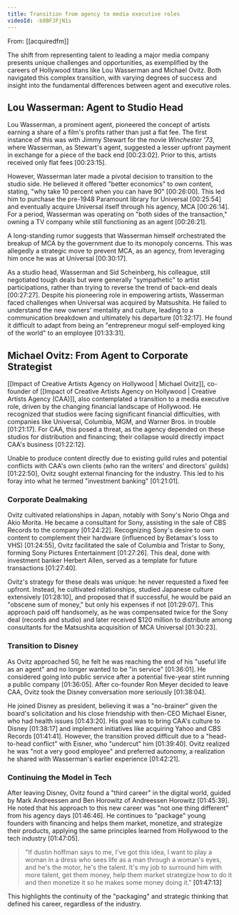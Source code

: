 ```yaml
---
title: Transition from agency to media executive roles
videoId: -b8BFJFjN1s
---
```


From: [[acquiredfm]] <br/> 

The shift from representing talent to leading a major media company presents unique challenges and opportunities, as exemplified by the careers of Hollywood titans like Lou Wasserman and Michael Ovitz. Both navigated this complex transition, with varying degrees of success and insight into the fundamental differences between agent and executive roles.

## Lou Wasserman: Agent to Studio Head

Lou Wasserman, a prominent agent, pioneered the concept of artists earning a share of a film's profits rather than just a flat fee. The first instance of this was with Jimmy Stewart for the movie *Winchester '73*, where Wasserman, as Stewart's agent, suggested a lesser upfront payment in exchange for a piece of the back end <a class="yt-timestamp" data-t="00:23:02">[00:23:02]</a>. Prior to this, artists received only flat fees <a class="yt-timestamp" data-t="00:23:15">[00:23:15]</a>.

However, Wasserman later made a pivotal decision to transition to the studio side. He believed it offered "better economics" to own content, stating, "why take 10 percent when you can have 90" <a class="yt-timestamp" data-t="00:26:00">[00:26:00]</a>. This led him to purchase the pre-1948 Paramount library for Universal <a class="yt-timestamp" data-t="00:25:54">[00:25:54]</a> and eventually acquire Universal itself through his agency, MCA <a class="yt-timestamp" data-t="00:26:14">[00:26:14]</a>. For a period, Wasserman was operating on "both sides of the transaction," owning a TV company while still functioning as an agent <a class="yt-timestamp" data-t="00:26:21">[00:26:21]</a>.

A long-standing rumor suggests that Wasserman himself orchestrated the breakup of MCA by the government due to its monopoly concerns. This was allegedly a strategic move to prevent MCA, as an agency, from leveraging him once he was at Universal <a class="yt-timestamp" data-t="00:30:17">[00:30:17]</a>.

As a studio head, Wasserman and Sid Scheinberg, his colleague, still negotiated tough deals but were generally "sympathetic" to artist participations, rather than trying to reverse the trend of back-end deals <a class="yt-timestamp" data-t="00:27:27">[00:27:27]</a>. Despite his pioneering role in empowering artists, Wasserman faced challenges when Universal was acquired by Matsushita. He failed to understand the new owners' mentality and culture, leading to a communication breakdown and ultimately his departure <a class="yt-timestamp" data-t="01:32:17">[01:32:17]</a>. He found it difficult to adapt from being an "entrepreneur mogul self-employed king of the world" to an employee <a class="yt-timestamp" data-t="01:33:31">[01:33:31]</a>.

## Michael Ovitz: From Agent to Corporate Strategist

[[Impact of Creative Artists Agency on Hollywood | Michael Ovitz]], co-founder of [[Impact of Creative Artists Agency on Hollywood | Creative Artists Agency (CAA)]], also contemplated a transition to a media executive role, driven by the changing financial landscape of Hollywood. He recognized that studios were facing significant financial difficulties, with companies like Universal, Columbia, MGM, and Warner Bros. in trouble <a class="yt-timestamp" data-t="01:21:17">[01:21:17]</a>. For CAA, this posed a threat, as the agency depended on these studios for distribution and financing; their collapse would directly impact CAA's business <a class="yt-timestamp" data-t="01:22:12">[01:22:12]</a>.

Unable to produce content directly due to existing guild rules and potential conflicts with CAA's own clients (who ran the writers' and directors' guilds) <a class="yt-timestamp" data-t="01:22:50">[01:22:50]</a>, Ovitz sought external financing for the industry. This led to his foray into what he termed "investment banking" <a class="yt-timestamp" data-t="01:21:01">[01:21:01]</a>.

### Corporate Dealmaking

Ovitz cultivated relationships in Japan, notably with Sony's Norio Ohga and Akio Morita. He became a consultant for Sony, assisting in the sale of CBS Records to the company <a class="yt-timestamp" data-t="01:24:22">[01:24:22]</a>. Recognizing Sony's desire to own content to complement their hardware (influenced by Betamax's loss to VHS) <a class="yt-timestamp" data-t="01:24:55">[01:24:55]</a>, Ovitz facilitated the sale of Columbia and Tristar to Sony, forming Sony Pictures Entertainment <a class="yt-timestamp" data-t="01:27:26">[01:27:26]</a>. This deal, done with investment banker Herbert Allen, served as a template for future transactions <a class="yt-timestamp" data-t="01:27:40">[01:27:40]</a>.

Ovitz's strategy for these deals was unique: he never requested a fixed fee upfront. Instead, he cultivated relationships, studied Japanese culture extensively <a class="yt-timestamp" data-t="01:28:10">[01:28:10]</a>, and proposed that if successful, he would be paid an "obscene sum of money," but only his expenses if not <a class="yt-timestamp" data-t="01:29:07">[01:29:07]</a>. This approach paid off handsomely, as he was compensated twice for the Sony deal (records and studio) and later received $120 million to distribute among consultants for the Matsushita acquisition of MCA Universal <a class="yt-timestamp" data-t="01:30:23">[01:30:23]</a>.

### Transition to Disney

As Ovitz approached 50, he felt he was reaching the end of his "useful life as an agent" and no longer wanted to be "in service" <a class="yt-timestamp" data-t="01:36:01">[01:36:01]</a>. He considered going into public service after a potential five-year stint running a public company <a class="yt-timestamp" data-t="01:36:05">[01:36:05]</a>. After co-founder Ron Meyer decided to leave CAA, Ovitz took the Disney conversation more seriously <a class="yt-timestamp" data-t="01:38:04">[01:38:04]</a>.

He joined Disney as president, believing it was a "no-brainer" given the board's solicitation and his close friendship with then-CEO Michael Eisner, who had health issues <a class="yt-timestamp" data-t="01:43:20">[01:43:20]</a>. His goal was to bring CAA's culture to Disney <a class="yt-timestamp" data-t="01:38:17">[01:38:17]</a> and implement initiatives like acquiring Yahoo and CBS Records <a class="yt-timestamp" data-t="01:41:41">[01:41:41]</a>. However, the transition proved difficult due to a "head-to-head conflict" with Eisner, who "undercut" him <a class="yt-timestamp" data-t="01:39:40">[01:39:40]</a>. Ovitz realized he was "not a very good employee" and preferred autonomy, a realization he shared with Wasserman's earlier experience <a class="yt-timestamp" data-t="01:42:21">[01:42:21]</a>.

### Continuing the Model in Tech

After leaving Disney, Ovitz found a "third career" in the digital world, guided by Mark Andreessen and Ben Horowitz of Andreessen Horowitz <a class="yt-timestamp" data-t="01:45:39">[01:45:39]</a>. He noted that his approach to this new career was "not one thing different" from his agency days <a class="yt-timestamp" data-t="01:46:46">[01:46:46]</a>. He continues to "package" young founders with financing and helps them market, monetize, and strategize their products, applying the same principles learned from Hollywood to the tech industry <a class="yt-timestamp" data-t="01:47:05">[01:47:05]</a>.

> "If dustin hoffman says to me, I've got this idea, I want to play a woman in a dress who sees life as a man through a woman's eyes, and he's the motor, he's the talent. It's my job to surround him with more talent, get them money, help them market strategize how to do it and then monetize it so he makes some money doing it." <a class="yt-timestamp" data-t="01:47:13">[01:47:13]</a>

This highlights the continuity of the "packaging" and strategic thinking that defined his career, regardless of the industry.